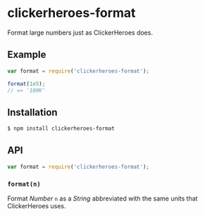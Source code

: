 # clickerheroes-format

Format large numbers just as ClickerHeroes does.

## Example

``` javascript
var format = require('clickerheroes-format');

format(1e5);
// => '100K'
```

## Installation

``` bash
$ npm install clickerheroes-format
```

## API

``` javascript
var format = require('clickerheroes-format');
```

### `format(n)`

Format _Number_ `n` as a _String_ abbreviated with the same units that
ClickerHeroes uses.